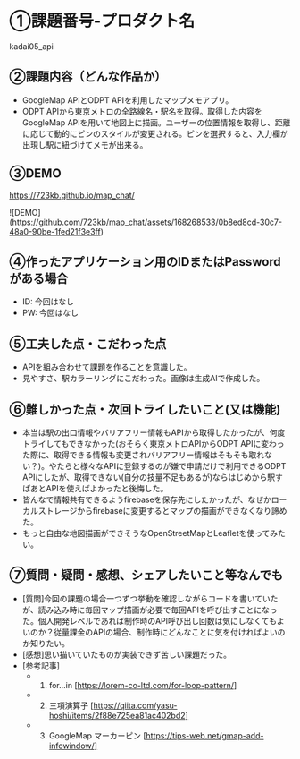 # ①課題番号-プロダクト名

kadai05_api

## ②課題内容（どんな作品か）

- GoogleMap APIとODPT APIを利用したマップメモアプリ。
- ODPT APIから東京メトロの全路線名・駅名を取得。取得した内容をGoogleMap APIを用いて地図上に描画。ユーザーの位置情報を取得し、距離に応じて動的にピンのスタイルが変更される。ピンを選択すると、入力欄が出現し駅に紐づけてメモが出来る。

## ③DEMO

https://723kb.github.io/map_chat/

![DEMO]
(https://github.com/723kb/map_chat/assets/168268533/0b8ed8cd-30c7-48a0-90be-1fed21f3e3ff)

## ④作ったアプリケーション用のIDまたはPasswordがある場合

- ID: 今回はなし
- PW: 今回はなし

## ⑤工夫した点・こだわった点

- APIを組み合わせて課題を作ることを意識した。
- 見やすさ、駅カラーリングにこだわった。画像は生成AIで作成した。

## ⑥難しかった点・次回トライしたいこと(又は機能)

- 本当は駅の出口情報やバリアフリー情報もAPIから取得したかったが、何度トライしてもできなかった(おそらく東京メトロAPIからODPT APIに変わった際に、取得できる情報も変更されバリアフリー情報はそもそも取れない？)。やたらと様々なAPIに登録するのが嫌で申請だけで利用できるODPT APIにしたが、取得できない(自分の技量不足もあるが)ならはじめから駅すぱあとAPIを使えばよかったと後悔した。
- 皆んなで情報共有できるようfirebaseを保存先にしたかったが、なぜかローカルストレージからfirebaseに変更するとマップの描画ができなくなり諦めた。
- もっと自由な地図描画ができそうなOpenStreetMapとLeafletを使ってみたい。

## ⑦質問・疑問・感想、シェアしたいこと等なんでも

- [質問]今回の課題の場合一つずつ挙動を確認しながらコードを書いていたが、読み込み時に毎回マップ描画が必要で毎回APIを呼び出すことになった。個人開発レベルであれば制作時のAPI呼び出し回数は気にしなくてもよいのか？従量課金のAPIの場合、制作時にどんなことに気を付ければよいのか知りたい。
- [感想]思い描いていたものが実装できず苦しい課題だった。
- [参考記事]
  - 1. for...in [https://lorem-co-ltd.com/for-loop-pattern/]
  - 2. 三項演算子 [https://qiita.com/yasu-hoshi/items/2f88e725ea81ac402bd2]
  - 3. GoogleMap マーカーピン [https://tips-web.net/gmap-add-infowindow/]
